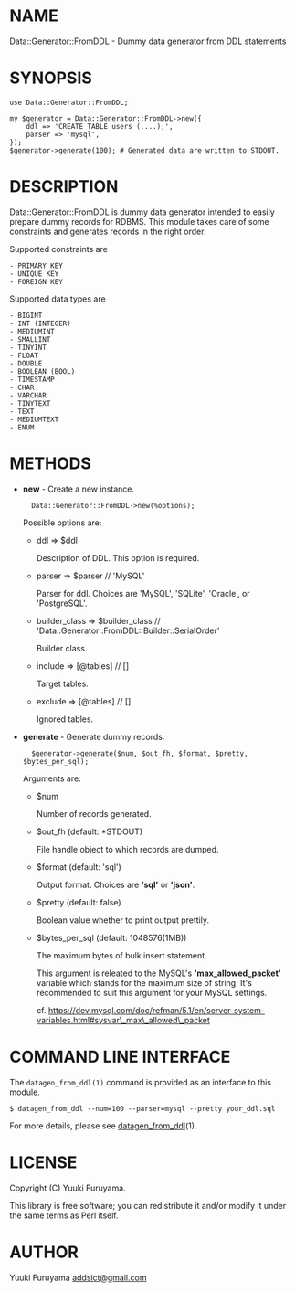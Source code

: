 # NAME

Data::Generator::FromDDL - Dummy data generator from DDL statements

# SYNOPSIS

    use Data::Generator::FromDDL;

    my $generator = Data::Generator::FromDDL->new({
        ddl => 'CREATE TABLE users (....);',
        parser => 'mysql',
    });
    $generator->generate(100); # Generated data are written to STDOUT.

# DESCRIPTION

Data::Generator::FromDDL is dummy data generator intended to easily prepare dummy records for RDBMS.
This module takes care of some constraints and generates records in the right order.

Supported constraints are

    - PRIMARY KEY
    - UNIQUE KEY
    - FOREIGN KEY

Supported data types are

    - BIGINT
    - INT (INTEGER)
    - MEDIUMINT
    - SMALLINT
    - TINYINT
    - FLOAT
    - DOUBLE
    - BOOLEAN (BOOL)
    - TIMESTAMP
    - CHAR
    - VARCHAR
    - TINYTEXT
    - TEXT
    - MEDIUMTEXT
    - ENUM

# METHODS

- **new** - Create a new instance.

        Data::Generator::FromDDL->new(%options);

    Possible options are:

    - ddl => $ddl

        Description of DDL. This option is required.

    - parser => $parser // 'MySQL'

        Parser for ddl. Choices are 'MySQL', 'SQLite', 'Oracle', or 'PostgreSQL'.

    - builder\_class => $builder\_class // 'Data::Generator::FromDDL::Builder::SerialOrder'

        Builder class.

    - include => \[@tables\] // \[\]

        Target tables.

    - exclude => \[@tables\] // \[\]

        Ignored tables.

- **generate** - Generate dummy records.

        $generator->generate($num, $out_fh, $format, $pretty, $bytes_per_sql);

    Arguments are:

    - $num

        Number of records generated.

    - $out\_fh (default: \*STDOUT)

        File handle object to which records are dumped.

    - $format (default: 'sql')

        Output format. Choices are **'sql'** or **'json'**.

    - $pretty (default: false)

        Boolean value whether to print output prettily.

    - $bytes\_per\_sql (default: 1048576(1MB))

        The maximum bytes of bulk insert statement.

        This argument is releated to the MySQL's **'max\_allowed\_packet'** variable which stands for the maximum size of string. It's recommended to suit this argument for your MySQL settings.

        cf. https://dev.mysql.com/doc/refman/5.1/en/server-system-variables.html#sysvar\_max\_allowed\_packet

# COMMAND LINE INTERFACE

The `datagen_from_ddl(1)` command is provided as an interface to this module.

    $ datagen_from_ddl --num=100 --parser=mysql --pretty your_ddl.sql

For more details, please see [datagen\_from\_ddl](https://metacpan.org/pod/datagen_from_ddl)(1).

# LICENSE

Copyright (C) Yuuki Furuyama.

This library is free software; you can redistribute it and/or modify
it under the same terms as Perl itself.

# AUTHOR

Yuuki Furuyama <addsict@gmail.com>
